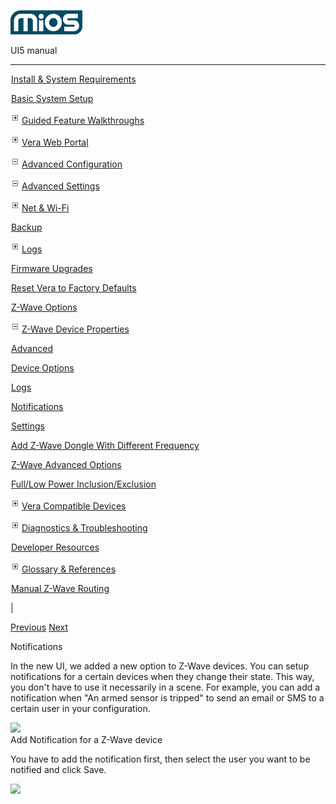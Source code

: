 ![](skins/mios/images/logo.png)

UI5 manual

  
---  
  
![](images/spacer.gif)[Install & System
Requirements](index.html#!docs5/installation_and_system_requirements_en_3Lite_all.md)

![](images/spacer.gif)[Basic System Setup ](index.html#!docs5/getting_started_en_3Lite_all.md)

![](skins/mios/images/plus.gif)[Guided Feature Walkthroughs
](features_en_3Lite_all.html)

![](skins/mios/images/plus.gif)[Vera Web Portal](index.html#!docs5/web_portal_en_3Lite_all.md)

![](skins/mios/images/minus.gif)[Advanced
Configuration](index.html#!docs5/advanced_configuration_en_3Lite_all.md)

![](skins/mios/images/minus.gif)[Advanced Settings](index.html#!docs5/advanced_settings_en_3Lite_all.md)

![](skins/mios/images/plus.gif)[Net & Wi-Fi](setup_en_3Lite_all.html_network_settings_connect_to_the_internet)

![](images/spacer.gif)[Backup](index.html#!docs5/advanced_settings_backup_en_3Lite_all.md)

![](skins/mios/images/plus.gif)[Logs](advanced_settings_en_3Lite_all.html_logs)

![](images/spacer.gif)[Firmware Upgrades](index.html#!docs5/advanced_settings_downloads_en_3Lite_all.md)

![](images/spacer.gif)[Reset Vera to Factory Defaults](index.html#!docs5/reset_factory_defaults_en_3Lite_all.md)

![](images/spacer.gif)[Z-Wave Options](index.html#!docs5/zwave_options_en_3Lite_all.md)

![](skins/mios/images/minus.gif)[Z-Wave Device Properties](index.html#!docs5/add_device_zwave_properties_options_en_3Lite_all.md)

![](images/spacer.gif)[Advanced](index.html#!docs5/add_device_zwave_properties_advanced_en_3Lite_all.md)

![](images/spacer.gif)[Device Options](index.html#!docs5/add_device_zwave_properties_dev_option_en_3Lite_all.md)

![](images/spacer.gif)[Logs](index.html#!docs5/add_device_zwave_properties_logs_en_3Lite_all.md)

![](images/spacer.gif)[Notifications](index.html#!docs5/add_device_zwave_properties_notifications_en_3Lite_all.md)

![](images/spacer.gif)[Settings](index.html#!docs5/add_device_zwave_properties_settings_en_3Lite_all.md)

![](images/spacer.gif)[Add Z-Wave Dongle With Different Frequency](index.html#!docs5/changing_zwave_port_en_3Lite_all.md)

![](images/spacer.gif)[Z-Wave Advanced Options](index.html#!docs5/zwave_device_advanced_en_3Lite_all.md)

![](images/spacer.gif)[Full/Low Power Inclusion/Exclusion](index.html#!docs5/full_power_inclusion_en_3Lite_all.md)

![](skins/mios/images/plus.gif)[Vera Compatible
Devices](index.html#!docs5/supported_hardware_en_3Lite_all.md)

![](skins/mios/images/plus.gif)[Diagnostics &
Troubleshooting](index.html#!docs5/troubleshooting_en_3Lite_all.md)

![](images/spacer.gif)[Developer Resources](index.html#!docs5/developers_en_3Lite_all.md)

![](skins/mios/images/plus.gif)[Glossary &
References](index.html#!docs5/reference_en_3Lite_all.md)

![](images/spacer.gif)[Manual Z-Wave Routing](index.html#!docs5/ManualRoute_en_3Lite_all.md)

|

[Previous](index.html#!docs5/add_device_zwave_properties_logs_en_3Lite_all.md)
[Next](index.html#!docs5/add_device_zwave_properties_settings_en_3Lite_all.md)

Notifications

  

In the new UI, we added a new option to Z-Wave devices. You can setup
notifications for a certain devices when they change their state. This way,
you don't have to use it necessarily in a scene. For example, you can add a
notification when "An armed sensor is tripped" to send an email or SMS to a
certain user in your configuration.  
  

![](/images/mios/UI5_NotifTab.PNG)  
Add Notification for a Z-Wave device  

  
You have to add the notification first, then select the user you want to be
notified and click Save.  
  

![](/images/mios/UI5_notifUser.PNG)

  


